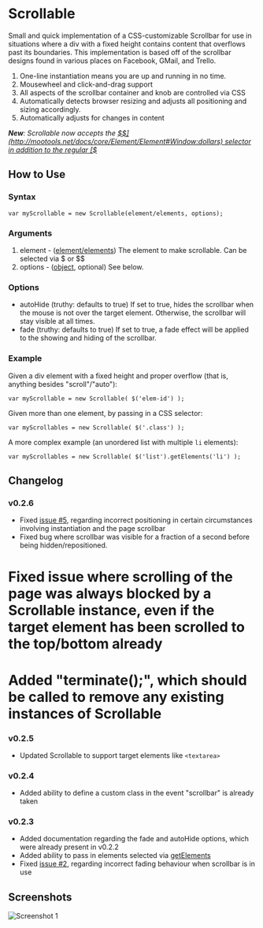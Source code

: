 Scrollable
==========

Small and quick implementation of a CSS-customizable Scrollbar for use in situations where a div with a fixed height contains content that overflows past its boundaries.
This implementation is based off of the scrollbar designs found in various places on Facebook, GMail, and Trello.

1. One-line instantiation means you are up and running in no time.
2. Mousewheel and click-and-drag support
3. All aspects of the scrollbar container and knob are controlled via CSS
4. Automatically detects browser resizing and adjusts all positioning and sizing accordingly.
5. Automatically adjusts for changes in content

***New**: Scrollable now accepts the [$$](http://mootools.net/docs/core/Element/Element#Window:dollars) selector in addition to the regular [$](http://mootools.net/docs/core/Element/Element#Window:dollar)*

How to Use
----------

### Syntax

	var myScrollable = new Scrollable(element/elements, options);

### Arguments

1. element - ([element/elements](http://mootools.net/docs/core/Element/Element)) The element to make scrollable. Can be selected via $ or $$
2. options - ([object](http://mootools.net/docs/core/Types/Object), optional) See below.

### Options
* autoHide (truthy: defaults to true) If set to true, hides the scrollbar when the mouse is not over the target element. Otherwise, the scrollbar will stay visible at all times.
* fade (truthy: defaults to true) If set to true, a fade effect will be applied to the showing and hiding of the scrollbar.

### Example

Given a div element with a fixed height and proper overflow (that is, anything besides "scroll"/"auto"):

	var myScrollable = new Scrollable( $('elem-id') );

Given more than one element, by passing in a CSS selector:

	var myScrollables = new Scrollable( $('.class') );

A more complex example (an unordered list with multiple `li` elements):

	var myScrollables = new Scrollable( $('list').getElements('li') );

Changelog
---------

### v0.2.6
* Fixed [issue #5](https://github.com/julianlam/Scrollable/issues/5), regarding incorrect positioning in certain circumstances involving instantiation and the page scrollbar
* Fixed bug where scrollbar was visible for a fraction of a second before being hidden/repositioned.
# Fixed issue where scrolling of the page was always blocked by a Scrollable instance, even if the target element has been scrolled to the top/bottom already
# Added "terminate();", which should be called to remove any existing instances of Scrollable

### v0.2.5
* Updated Scrollable to support target elements like `<textarea>`

### v0.2.4
* Added ability to define a custom class in the event "scrollbar" is already taken

### v0.2.3
* Added documentation regarding the fade and autoHide options, which were already present in v0.2.2
* Added ability to pass in elements selected via [getElements](http://mootools.net/docs/core/Element/Element#Element:getElements)
* Fixed [issue #2](https://github.com/julianlam/Scrollable/issues/2), regarding incorrect fading behaviour when scrollbar is in use

Screenshots
-----------

![Screenshot 1](http://i.imgur.com/ZKXbK.png)
